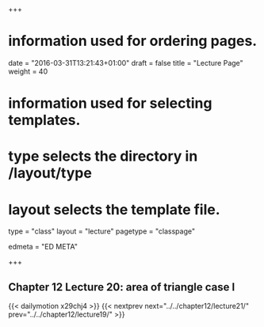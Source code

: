 +++
# information used for ordering pages.
date = "2016-03-31T13:21:43+01:00"
draft = false
title = "Lecture Page"
weight = 40

# information used for selecting templates.
# type selects the directory in /layout/type
# layout selects the template file.

type   = "class"
layout = "lecture"
pagetype = "classpage"





edmeta = "ED META"

+++
## Chapter 12 Lecture 20: area of triangle case l
{{< dailymotion x29chj4 >}}
{{< nextprev next="../../chapter12/lecture21/"     prev="../../chapter12/lecture19/"  >}}

